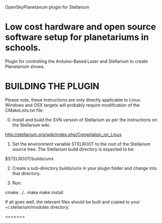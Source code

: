 OpenSkyPlanetarium plugin for Stellarium

Low cost hardware and open source software setup for planetariums in schools.
=====================================

Plugin for controlling the Arduino-Based Laser and Stellarium to create Planetarium shows.


BUILDING THE PLUGIN
===================

Please note, these instructions are only directly applicable to Linux.
Windows and OSX targets will probably require modification of the
CMakeLists.txt file.

0.  Install and build the SVN version of Stellarium as per the 
instructions on the Stellarium wiki:

  http://stellarium.org/wiki/index.php/Compilation_on_Linux

1.  Set the environment variable STELROOT to the root of the Stellarium
source tree.  The Stellarium build directory is expected to be:

  $STELROOT/builds/unix 

2.  Create a sub-directory builds/unix in your plugin folder and change into that directory.

3.  Run:

  cmake ../.. 
  make
  make install

If all goes well, the relevant files should be built and copied to your 
~/.stellarium/modules directory.


======= 

